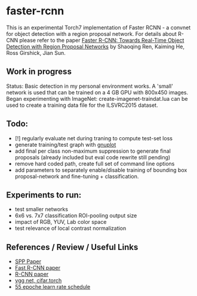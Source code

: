 # faster-rcnn
This is an experimental Torch7 implementation of Faster RCNN - a convnet for object detection with a region proposal network.
For details about R-CNN please refer to the paper [Faster R-CNN: Towards Real-Time Object Detection with Region Proposal Networks](http://arxiv.org/pdf/1506.01497v3.pdf) by Shaoqing Ren, Kaiming He, Ross Girshick, Jian Sun.

## Work in progress
Status: Basic detection in my personal environment works.
A 'small' network is used that can be trained on a 4 GB GPU with 800x450 images.
Began experimenting with ImageNet: create-imagenet-traindat.lua can be used to create a training data file for the ILSVRC2015 dataset.

## Todo:
- [!] regularly evaluate net during traning to compute test-set loss
- generate training/test graph with [gnuplot](https://github.com/torch/gnuplot)
- add final per class non-maximum suppression to generate final proposals (already included but eval code rewrite still pending)
- remove hard coded path, create full set of command line options
- add parameters to separately enable/disable training of bounding box proposal-network and fine-tuning + classification.

## Experiments to run:
- test smaller networks
- 6x6 vs. 7x7 classification ROI-pooling output size
- impact of RGB, YUV, Lab color space
- test relevance of local contrast normalization

## References / Review / Useful Links
* [SPP Paper](http://arxiv.org/pdf/1406.4729.pdf)
* [Fast R-CNN paper](http://arxiv.org/abs/1504.08083)
* [R-CNN paper](http://arxiv.org/abs/1311.2524)
* [vgg net, cifar.torch](https://github.com/szagoruyko/cifar.torch/blob/master/models/vgg_bn_drop.lua)
* [55 epoche learn rate schedule](
https://github.com/soumith/imagenet-multiGPU.torch/blob/master/train.lua)
